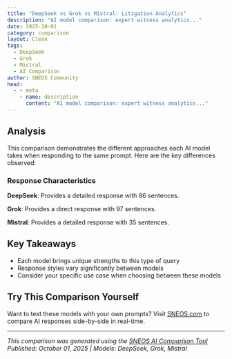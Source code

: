 ```yaml
---
title: "DeepSeek vs Grok vs Mistral: Litigation Analytics"
description: "AI model comparison: expert witness analytics..."
date: 2025-10-01
category: comparison
layout: Clean
tags:
  - DeepSeek
  - Grok
  - Mistral
  - AI Comparison
author: SNEOS Community
head:
  - - meta
    - name: description
      content: "AI model comparison: expert witness analytics..."
---
```


<ChatComparison
  title="DeepSeek vs Grok vs Mistral: Litigation Analytics"
  prompt="expert witness analytics"
  :responses='{
    "DeepSeek": "Of course. This is a fascinating and highly specialized field at the intersection of data science, law, and domain expertise. Let\u0027s break down \u0022Expert Witness Analytics\u0022 comprehensively.\n\n### What is Expert Witness Analytics?\n\n**Expert Witness Analytics** refers to the application of data analysis, statistical modeling, and data visualization techniques to support expert witness testimony in legal proceedings. It\u0027s not just about being an expert in a field (e.g., medicine, engineering, finance); it\u0027s about using data to rigorously prove or disprove claims, quantify damages, and present complex findings in a clear, compelling, and defensible manner to a judge and jury.\n\nThe core goal is to replace subjective opinion with **data-driven, objective evidence**.\n\n---\n\n### Key Areas of Application\n\nExpert witness analytics is used across numerous domains:\n\n1.  **Economic \u0026 Financial Damages:**\n    *   **Lost Profits Calculations:** Modeling what a company\u0027s profits would have been \u0022but for\u0022 the defendant\u0027s actions (e.g., breach of contract, patent infringement).\n    *   **Business Valuation:** Determining the value of a business before and after a damaging event (e.g., fraud, reputational harm).\n    *   **Labor \u0026 Employment:** Analyzing wage and hour data to quantify unpaid overtime in class-action lawsuits. Using statistical tests to detect patterns of discrimination in hiring, promotion, or pay.\n    *   **Securities Fraud:** Analyzing trading data to identify abnormal patterns and calculate losses for shareholders.\n\n2.  **Forensic Data Analytics:**\n    *   **E-Discovery:** Using technology-assisted review (TAR) and predictive coding to efficiently sift through millions of documents, emails, and messages to find the \u0022smoking gun\u0022 or relevant evidence.\n    *   **Fraud Detection:** Identifying anomalies, patterns, and relationships in financial transactions that indicate embezzlement, money laundering, or other financial crimes.\n    *   **Digital Forensics:** Analyzing metadata, file histories, and user activity to establish a timeline of events or prove intentional deletion of data (spoliation).\n\n3.  **Healthcare \u0026 Medical:**\n    *   **Medical Billing Fraud:** Analyzing claims data to identify upcoding, unbundling of services, or billing for services not rendered.\n    *   **Epidemiology \u0026 Causation:** Using population health data to assess whether an exposure (e.g., a chemical, a drug) caused a specific health outcome in a group of people.\n    *   **Healthcare Outcomes Analysis:** Comparing patient outcomes across different hospitals or treatment protocols to support or refute allegations of malpractice.\n\n4.  **Intellectual Property (IP):**\n    *   **Patent Infringement:** Analyzing sales data, product features, and market share to calculate reasonable royalties or lost profits.\n    *   **Trademark \u0026 Brand Dilution:** Using consumer survey data and market analysis to measure brand confusion or the economic impact of dilution.\n\n5.  **Accident Reconstruction \u0026 Engineering:**\n    *   **Crash Data Analysis:** Downloading and interpreting data from Event Data Recorders (EDRs, or \u0022black boxes\u0022) in vehicles.\n    *   **Simulations \u0026 Modeling:** Creating computer simulations of accidents, structural failures, or product malfunctions based on physics and data inputs.\n\n---\n\n### The Core Methodologies and Techniques\n\nAn expert witness analyst relies on a robust toolkit:\n\n*   **Data Wrangling \u0026 Integration:** The first and often most critical step. This involves collecting data from disparate sources (databases, spreadsheets, documents), cleaning it, and transforming it into a usable format. Garbage in, garbage out is a significant risk.\n*   **Statistical Analysis:** Using descriptive statistics, regression analysis, hypothesis testing, and time-series analysis to identify trends, correlations, and causal relationships.\n*   **Database Management (SQL):** Efficiently querying large datasets to extract relevant information.\n*   **Data Visualization:** Creating clear, intuitive charts, graphs, and dashboards (using tools like Tableau, Power BI, or even Excel) to tell a story that a non-technical audience can understand. A well-designed graphic can be more powerful than a thousand words in a courtroom.\n*   **Predictive Modeling \u0026 Machine Learning:** In some cases, more advanced techniques are used for forecasting, classification (e.g., is this transaction fraudulent?), or clustering.\n*   **Geospatial Analysis (GIS):** Mapping data to show patterns related to location, such as environmental contamination or retail trade areas.\n\n---\n\n### The Role and Responsibilities of the Expert\n\nAn expert providing analytical services has a dual responsibility:\n\n1.  **To the Court:** Their primary duty is to assist the trier of fact (judge/jury) in understanding complex data. They must be impartial, objective, and their methodology must be scientifically sound and reliable (following standards like the **Daubert Standard** in U.S. federal courts).\n2.  **To the Retaining Party:** They work with the legal team to develop a data-driven theory of the case, identify what data is needed, and conduct the analysis that supports their client\u0027s position, while always maintaining scientific integrity.\n\n**Key Deliverables:**\n*   **Expert Report:** A comprehensive document detailing their qualifications, the data reviewed, the methodologies applied, their assumptions, and their conclusions.\n*   **Deposition Testimony:** Answering questions under oath from the opposing counsel before trial.\n*   **Trial Testimony:** Presenting and explaining their findings in court, including direct examination by their retaining counsel and cross-examination by the opposition.\n\n---\n\n### Challenges and Pitfalls\n\n*   **Data Quality \u0026 Availability:** Incomplete, inaccurate, or manipulated data is the biggest threat to a sound analysis.\n*   **\u0022Black Box\u0022 Problem:** If the methodology is too complex to be explained understandably to a jury, it may be dismissed or challenged effectively.\n*   **Confirmation Bias:** The risk of unconsciously seeking or interpreting data in a way that confirms the client\u0027s pre-existing beliefs. A good expert actively tries to disprove their own hypothesis.\n*   **Admissibility Challenges (Daubert/Frye):** The opposing side will file a motion to have the expert\u0027s testimony excluded, arguing the methods are not reliable or generally accepted in the scientific community.\n*   **Communication:** The inability to translate complex statistical findings into a simple, compelling narrative for the jury.\n\n### Example Scenario: Breach of Contract\n\n**Situation:** A distributor sues a manufacturer for breaching an exclusive supply agreement.\n\n**The Expert\u0027s Analytical Process:**\n\n1.  **Engagement \u0026 Scoping:** The expert is hired by the distributor\u0027s law firm. They discuss the theory: \u0022We lost sales because the manufacturer started selling to our competitors.\u0022\n2.  **Data Collection:** The expert requests:\n    *   The distributor\u0027s historical sales data.\n    *   The distributor\u0027s cost data.\n    *   General industry/market sales data.\n    *   Data on the manufacturer\u0027s sales to other distributors (via discovery).\n3.  **Analysis:**\n    *   **Data Wrangling:** Cleans and merges all datasets.\n    *   **Modeling:** Builds a multiple regression model to forecast what the distributor\u0027s sales *would have been* during the damage period, based on their historical growth and overall market trends.\n    *   **Comparison:** Compares the forecasted sales to the *actual* sales after the breach.\n    *   **Visualization:** Creates a clear line chart showing the forecasted sales line dramatically diverging from the actual sales line at the point of the breach.\n4.  **Conclusion \u0026 Reporting:** The expert concludes that the distributor suffered $5 million in lost profits. This figure, the methodology, and the supporting charts are detailed in an expert report.\n5.  **Testimony:** The expert explains the model in simple terms: \u0022Just like you can predict your home\u0027s value based on similar sales in your neighborhood, I predicted this company\u0027s sales based on its own track record and the overall market. The gap between that prediction and reality is the loss caused by the breach.\u0022\n\n### Conclusion\n\nExpert witness analytics is a powerful field that brings rigor, clarity, and credibility to legal disputes. By transforming raw data into a persuasive, evidence-based narrative, analytical experts play a crucial role in helping courts arrive at just and informed decisions. For legal teams, choosing an expert with not only domain knowledge but also strong analytical and communication skills is a critical strategic decision.",
    "Grok": "Expert witness analytics refers to the systematic analysis of data and information related to expert witnesses used in legal proceedings. Expert witnesses are individuals with specialized knowledge, skills, or experience in a particular field who are called upon to provide testimony or opinions in court cases. Analytics in this context can help attorneys, law firms, and legal teams make informed decisions about selecting, evaluating, and challenging expert witnesses.\n\nBelow is an in-depth look at expert witness analytics, including its purpose, methodologies, tools, and applications.\n\n---\n\n### **Purpose of Expert Witness Analytics**\n1. **Selection of Expert Witnesses**: Analytics helps identify the most suitable experts for a case based on their credentials, past performance, and relevance to the subject matter.\n2. **Evaluation of Credibility**: Assessing an expert\u2019s reliability, history of testimony, and potential biases through data-driven insights.\n3. **Opposition Research**: Analyzing the opposing side\u2019s expert witnesses to uncover weaknesses, inconsistencies, or areas to challenge during cross-examination.\n4. **Cost-Benefit Analysis**: Determining whether hiring a specific expert provides value relative to their fees and the case\u0027s needs.\n5. **Case Strategy Development**: Using data to inform trial strategies, including how to present or counter expert testimony.\n\n---\n\n### **Key Components of Expert Witness Analytics**\nExpert witness analytics often involves gathering and analyzing data from multiple sources to build a comprehensive profile of an expert. Key components include:\n\n1. **Historical Testimony Analysis**:\n   - Reviewing transcripts of prior testimonies to understand an expert\u2019s opinions, consistency, and courtroom demeanor.\n   - Identifying patterns in how often an expert testifies for plaintiffs or defendants, which may indicate bias.\n\n2. **Credential Verification**:\n   - Confirming the expert\u2019s qualifications, education, certifications, and professional experience.\n   - Checking for any discrepancies or exaggerations in their CV or resume.\n\n3. **Publication and Research Review**:\n   - Analyzing the expert\u2019s published works, patents, or research to assess their authority in the field and uncover potential contradictions with their testimony.\n   - Identifying whether their research aligns with or contradicts current scientific consensus.\n\n4. **Litigation History**:\n   - Examining the outcomes of cases where the expert testified to gauge their effectiveness and credibility.\n   - Reviewing any instances where their testimony was excluded or heavily criticized by courts (e.g., under Daubert or Frye standards in the U.S.).\n\n5. **Financial and Conflict of Interest Analysis**:\n   - Investigating whether the expert has financial ties or conflicts of interest that could undermine their impartiality.\n   - Reviewing compensation history to determine if they are primarily a \u201Chired gun\u201D for specific types of cases.\n\n6. **Social Media and Public Statements**:\n   - Scrutinizing an expert\u2019s public statements, social media activity, or interviews for opinions or behaviors that could discredit them.\n   - Identifying personal or political biases that might influence their testimony.\n\n---\n\n### **Methodologies and Tools for Expert Witness Analytics**\n1. **Data Collection**:\n   - **Court Records and Databases**: Accessing public court records (e.g., PACER in the U.S.) to retrieve past case information and testimony transcripts.\n   - **Expert Witness Databases**: Using platforms like SEAK, ALM Expert Witness Directory, or LexisNexis to find detailed profiles and litigation histories of experts.\n   - **Academic and Professional Databases**: Leveraging tools like Google Scholar, PubMed, or LinkedIn to verify credentials and research output.\n\n2. **Text and Sentiment Analysis**:\n   - Applying natural language processing (NLP) to analyze transcripts and written opinions for tone, bias, or inconsistencies.\n   - Identifying keywords or phrases that suggest overconfidence, speculation, or lack of scientific grounding.\n\n3. **Statistical Analysis**:\n   - Quantifying an expert\u2019s success rate in cases (e.g., percentage of favorable rulings or testimony admissibility under Daubert challenges).\n   - Correlating an expert\u2019s testimony frequency with specific industries, law firms, or case types to detect potential bias.\n\n4. **Visualization Tools**:\n   - Creating visual representations (e.g., charts, graphs, timelines) of an expert\u2019s litigation history, areas of expertise, or testimony outcomes.\n   - Mapping relationships between experts, law firms, or industries to uncover patterns of repeated collaboration.\n\n5. **AI and Machine Learning**:\n   - Using predictive analytics to assess the likelihood of an expert\u2019s testimony being admitted or challenged successfully.\n   - Automating the identification of red flags, such as frequent Daubert exclusions or inconsistent statements across cases.\n\n---\n\n### **Applications of Expert Witness Analytics**\n1. **Pre-Trial Preparation**:\n   - Helping attorneys choose the best expert for their case based on data-driven insights.\n   - Preparing for depositions and cross-examinations by identifying weaknesses in the opposing expert\u2019s history or opinions.\n\n2. **Daubert and Frye Challenges (U.S. Context)**:\n   - Providing evidence to challenge the admissibility of an opposing expert\u2019s testimony by demonstrating lack of reliability, relevance, or scientific basis.\n   - Supporting the defense of your own expert\u2019s testimony with data on their credibility and track record.\n\n3. **Settlement Negotiations**:\n   - Using analytics to gauge the strength of expert testimony on both sides, which can influence settlement decisions.\n   - Highlighting risks associated with a weak expert witness to encourage favorable terms.\n\n4. **Jury Persuasion**:\n   - Crafting arguments that resonate with juries by understanding how an expert\u2019s background or testimony style might be perceived.\n   - Preparing visual aids or simplified explanations based on an expert\u2019s strengths.\n\n---\n\n### **Challenges in Expert Witness Analytics**\n1. **Data Availability**: Not all testimony or case details are publicly accessible, particularly in settled cases or private arbitrations.\n2. **Privacy and Ethics**: Balancing the need for thorough research with respect for an expert\u2019s privacy and avoiding unethical practices.\n3. **Interpretation Bias**: Misinterpreting data or over-relying on analytics without considering qualitative factors like courtroom presence or communication skills.\n4. **Cost and Time**: Conducting in-depth analytics can be resource-intensive, especially for smaller law firms or cases with limited budgets.\n\n---\n\n### **Emerging Trends**\n1. **AI-Driven Platforms**: Increasing use of AI tools to automate expert witness research, flagging potential issues and summarizing litigation histories.\n2. **Integration of Big Data**: Leveraging vast datasets from legal, academic, and professional sources to provide more comprehensive analyses.\n3. **Customized Analytics Services**: Growth of specialized firms offering tailored expert witness analytics for specific industries (e.g., medical malpractice, intellectual property).\n4. **Real-Time Analytics**: Development of tools that provide real-time insights during trial preparation or even during live testimony.\n\n---\n\n### **Conclusion**\nExpert witness analytics is a powerful tool in modern litigation, enabling legal teams to make data-driven decisions about one of the most critical components of a case: expert testimony. By leveraging technology and systematic analysis, attorneys can enhance their case strategies, mitigate risks, and improve outcomes. However, it requires a balance of quantitative data and qualitative judgment to ensure that the human element of legal proceedings is not overlooked. \n\nIf you\u2019re looking for specific tools, platforms, or case studies related to expert witness analytics, or if you have a particular legal context in mind, let me know, and I can dive deeper!",
    "Mistral": "Expert witness analytics involves the systematic evaluation and analysis of data related to expert witnesses in legal proceedings. This process can be crucial for legal teams in selecting, vetting, and challenging expert witnesses. Here are some key aspects and methods involved in expert witness analytics:\n\n### 1. **Data Collection**\n   - **Public Records:** Court documents, transcripts, and other public records can provide insights into an expert\u0027s past testimony.\n   - **Professional Background:** Academic publications, professional certifications, and industry affiliations.\n   - **Social Media and Online Presence:** Blogs, social media profiles, and other online activities can reveal biases or conflicts of interest.\n   - **Litigation History:** Past cases, outcomes, and the frequency of testimony.\n\n### 2. **Data Analysis**\n   - **Text Analytics:** Natural Language Processing (NLP) can be used to analyze transcripts and written reports to identify patterns, biases, and inconsistencies.\n   - **Statistical Analysis:** Quantitative methods to evaluate the frequency and impact of an expert\u0027s testimony on case outcomes.\n   - **Network Analysis:** Mapping relationships between experts, law firms, and industries to identify potential conflicts of interest.\n   - **Sentiment Analysis:** Evaluating the tone and sentiment of an expert\u0027s statements to gauge their credibility and potential biases.\n\n### 3. **Vetting and Selection**\n   - **Credibility Assessment:** Evaluating the expert\u0027s qualifications, experience, and reputation within their field.\n   - **Conflict of Interest:** Identifying any financial, professional, or personal conflicts that could affect the expert\u0027s testimony.\n   - **Performance Metrics:** Analyzing past performance in court, including the success rate of cases they have been involved in.\n\n### 4. **Challenging Expert Witnesses**\n   - **Cross-Examination Preparation:** Using analytics to prepare questions that can challenge the expert\u0027s credibility or the validity of their testimony.\n   - **Daubert/Frye Challenges:** Evaluating the scientific validity and reliability of the expert\u0027s methods and conclusions.\n   - **Bias Detection:** Identifying and highlighting any biases or inconsistencies in the expert\u0027s testimony.\n\n### 5. **Tools and Technologies**\n   - **Legal Research Databases:** Access to comprehensive legal databases like Westlaw, LexisNexis, and Bloomberg Law.\n   - **Analytics Software:** Tools like IBM Watson, R, Python, and specialized legal analytics platforms.\n   - **AI and Machine Learning:** Advanced algorithms to predict the impact of an expert\u0027s testimony on case outcomes.\n\n### 6. **Ethical Considerations**\n   - **Privacy and Confidentiality:** Ensuring that data collection and analysis comply with legal and ethical standards.\n   - **Bias and Fairness:** Avoiding the introduction of biases in the analysis that could unfairly influence the selection or challenging of expert witnesses.\n\n### 7. **Reporting and Presentation**\n   - **Visualization Tools:** Using data visualization tools to present findings in a clear and compelling manner.\n   - **Reports and Summaries:** Preparing detailed reports and summaries for legal teams, judges, and juries.\n\n### 8. **Continuous Monitoring**\n   - **Ongoing Analysis:** Continuously monitoring the expert\u0027s activities and updates to ensure the most current information is available.\n   - **Feedback Loop:** Incorporating feedback from legal teams and court outcomes to refine the analytics process.\n\n### Conclusion\nExpert witness analytics is a multifaceted process that leverages data and technology to enhance the selection, vetting, and challenging of expert witnesses. By employing a combination of data collection, analysis, and reporting, legal teams can make more informed decisions and strengthen their cases."
  }'
  published-date="22:03"
/>

## Analysis

This comparison demonstrates the different approaches each AI model takes when responding to the same prompt. Here are the key differences observed:

### Response Characteristics

**DeepSeek**: Provides a detailed response with 86 sentences. 

**Grok**: Provides a direct response with 97 sentences. 

**Mistral**: Provides a detailed response with 35 sentences. 

## Key Takeaways

- Each model brings unique strengths to this type of query
- Response styles vary significantly between models
- Consider your specific use case when choosing between these models

## Try This Comparison Yourself

Want to test these models with your own prompts? Visit [SNEOS.com](https://sneos.com) to compare AI responses side-by-side in real-time.

---

*This comparison was generated using the [SNEOS AI Comparison Tool](https://sneos.com)*
*Published: October 01, 2025 | Models: DeepSeek, Grok, Mistral*
